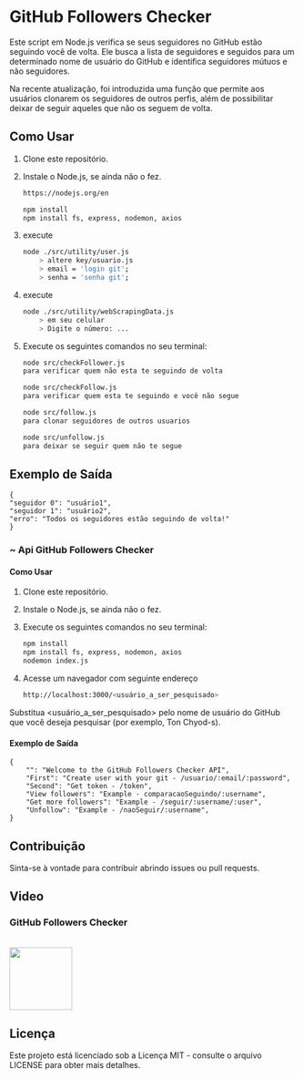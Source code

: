 # GitHub Followers Checker

Este script em Node.js verifica se seus seguidores no GitHub estão seguindo você de volta. Ele busca a lista de seguidores e seguidos para um determinado nome de usuário do GitHub e identifica seguidores mútuos e não seguidores.

Na recente atualização, foi introduzida uma função que permite aos usuários clonarem os seguidores de outros perfis, além de possibilitar deixar de seguir aqueles que não os seguem de volta.

## Como Usar
1. Clone este repositório.
2. Instale o Node.js, se ainda não o fez.
    ```bash
    https://nodejs.org/en

    npm install
    npm install fs, express, nodemon, axios
1. execute
    ```bash
    node ./src/utility/user.js
        > altere key/usuario.js
        > email = 'login git';
        > senha = 'senha git';
1. execute
    ```bash
    node ./src/utility/webScrapingData.js
        > em seu celular 
        > Digite o número: ...

3. Execute os seguintes comandos no seu terminal:

    ```bash
    node src/checkFollower.js
    para verificar quem não esta te seguindo de volta

    node src/checkFollow.js
    para verificar quem esta te seguindo e você não segue

    node src/follow.js
    para clonar seguidores de outros usuarios

    node src/unfollow.js
    para deixar se seguir quem não te segue
## Exemplo de Saída
    
    {
    "seguidor 0": "usuário1",
    "seguidor 1": "usuário2",
    "erro": "Todos os seguidores estão seguindo de volta!"
    }

### ~ Api GitHub Followers Checker

#### Como Usar

1. Clone este repositório.
2. Instale o Node.js, se ainda não o fez.
3. Execute os seguintes comandos no seu terminal:

    ```bash
    npm install
    npm install fs, express, nodemon, axios
    nodemon index.js
4. Acesse um navegador com seguinte endereço
   
    ```bash
    http://localhost:3000/<usuário_a_ser_pesquisado>
    
Substitua <usuário_a_ser_pesquisado> pelo nome de usuário do GitHub que você deseja pesquisar (por exemplo, Ton Chyod-s).

#### Exemplo de Saída
    
    {
        "": "Welcome to the GitHub Followers Checker API",
        "First": "Create user with your git - /usuario/:email/:password",
        "Second": "Get token - /token",
        "View followers": "Example - comparacaoSeguindo/:username",
        "Get more followers": "Example - /seguir/:username/:user",
        "Unfollow": "Example - /naoSeguir/:username",
    }

## Contribuição

Sinta-se à vontade para contribuir abrindo issues ou pull requests.

## Video
### GitHub Followers Checker
<br>
<div style="display: inline_block">
<a href="https://www.youtube.com/@Ton-Chyod-s">
<img height=110 src="https://images.tcdn.com.br/img/img_prod/1076751/teste_2_591_1_db9b616c9397e918b1d43802d3dea23b.jpg"/>
</a>
</div>

## Licença
Este projeto está licenciado sob a Licença MIT - consulte o arquivo LICENSE para obter mais detalhes.
